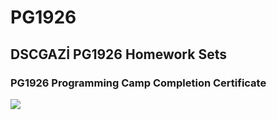 # PG1926
## DSCGAZİ PG1926 Homework Sets <br>
### PG1926 Programming Camp Completion Certificate
<img src="https://furkankapukayaa.github.io/assets/certificates/pg1926.png">
